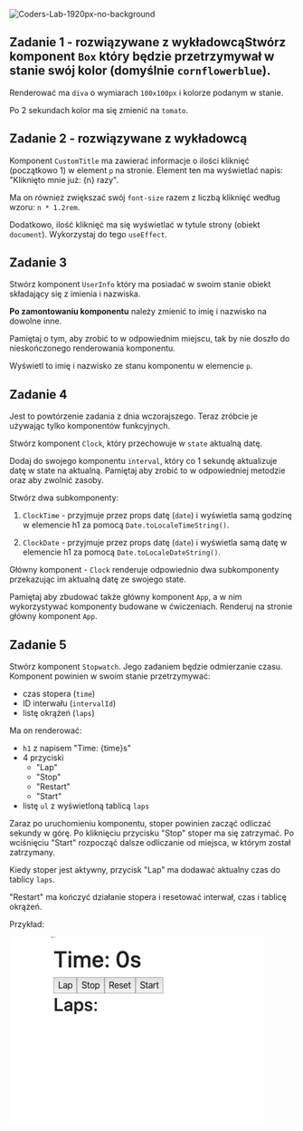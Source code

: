![Coders-Lab-1920px-no-background](https://user-images.githubusercontent.com/30623667/104709394-2cabee80-571f-11eb-9518-ea6a794e558e.png)


## Zadanie 1 - rozwiązywane z wykładowcąStwórz komponent `Box` który będzie przetrzymywał w stanie swój kolor (domyślnie `cornflowerblue`). 
Renderować ma `diva` o wymiarach `100x100px` i kolorze podanym w stanie.

Po 2 sekundach kolor ma się zmienić na `tomato`.



## Zadanie 2 - rozwiązywane z wykładowcą

Komponent `CustomTitle` ma zawierać informacje o ilości kliknięć (początkowo 1) w element `p` na stronie. Element ten ma wyświetlać napis: "Kliknięto mnie już: {n} razy". 

Ma on również zwiększać swój `font-size` razem z liczbą kliknięć według wzoru: `n * 1.2rem`.

Dodatkowo, ilość kliknięć ma się wyświetlać w tytule strony (obiekt `document`). Wykorzystaj do tego `useEffect`.



## Zadanie 3

Stwórz komponent `UserInfo` który ma posiadać w swoim stanie obiekt składający się z imienia i nazwiska.

**Po zamontowaniu komponentu** należy zmienić to imię i nazwisko na dowolne inne.

Pamiętaj o tym, aby zrobić to w odpowiednim miejscu, tak by nie doszło do nieskończonego renderowania komponentu.

Wyświetl to imię i nazwisko ze stanu komponentu w elemencie `p`.



## Zadanie 4

Jest to powtórzenie zadania z dnia wczorajszego. Teraz zróbcie je używając tylko komponentów funkcyjnych.

Stwórz komponent `Clock`, który przechowuje w `state` aktualną datę.

Dodaj do swojego komponentu `interval`, który co 1 sekundę aktualizuje datę w state na aktualną. Pamiętaj aby zrobić to w odpowiedniej metodzie oraz aby zwolnić zasoby.

Stwórz dwa subkomponenty:

1. `ClockTime` - przyjmuje przez props datę (`date`) i wyświetla samą godzinę w elemencie h1 za pomocą `Date.toLocaleTimeString()`.

2. `ClockDate` - przyjmuje przez props datę (`date`) i wyświetla samą datę w elemencie h1 za pomocą `Date.toLocaleDateString()`.

Główny komponent - `Clock` renderuje odpowiednio dwa subkomponenty przekazując im aktualną datę ze swojego state.

Pamiętaj aby zbudować także główny komponent `App`, a w nim wykorzystywać komponenty budowane w ćwiczeniach. Renderuj na stronie główny komponent `App`.



## Zadanie 5

Stwórz komponent `Stopwatch`. Jego zadaniem będzie odmierzanie czasu. Komponent powinien w swoim stanie przetrzymywać:

- czas stopera (`time`)
- ID interwału (`intervalId`)
- listę okrążeń (`laps`)

Ma on renderować:

- `h1` z napisem "Time: {time}s"
- 4 przyciski
  - "Lap" 
  - "Stop"
  - "Restart"
  - "Start"
- listę `ul` z wyświetloną tablicą `laps`

Zaraz po uruchomieniu komponentu, stoper powinien zacząć odliczać sekundy w górę.
Po kliknięciu przycisku "Stop" stoper ma się zatrzymać. Po wciśnięciu "Start" rozpocząć dalsze odliczanie od miejsca, w którym został zatrzymany.

Kiedy stoper jest aktywny, przycisk "Lap" ma dodawać aktualny czas do tablicy `laps`.

"Restart" ma kończyć działanie stopera i resetować interwał, czas i tablicę okrążeń. 
  
Przykład:    

![](images/example.gif)
